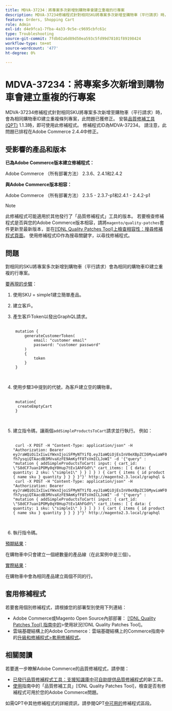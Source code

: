 ```yaml
---
title: MDVA-37234：將專案多次新增到購物車會建立重複的行專案
description: MDVA-37234修補程式針對相同SKU將專案多次新增至購物車（平行請求）時，會為相同購物車ID建立重複條列專案，此問題已獲修正。 安裝[Quality Patches Tool (QPT)](https://experienceleague.adobe.com/en/docs/commerce-operations/tools/quality-patches-tool/quality-patches-tool-to-self-serve-quality-patches) 1.1.3後，即可使用此修補程式。 修補程式ID為MDVA-37234。 請注意，此問題已排程在Adobe Commerce 2.4.4中修正。
feature: Orders, Shopping Cart
role: Admin
exl-id: d4e9fca1-7fba-4a33-9c5e-c9695cbfc61c
type: Troubleshooting
source-git-commit: 7fdb02a6d89d50ea593c5fd99d78101f89198424
workflow-type: tm+mt
source-wordcount: '477'
ht-degree: 0%

---
```


# MDVA-37234：將專案多次新增到購物車會建立重複的行專案

MDVA-37234修補程式針對相同SKU將專案多次新增至購物車（平行請求）時，會為相同購物車ID建立重複條列專案，此問題已獲修正。 安裝[品質修補工具(QPT)](https://experienceleague.adobe.com/en/docs/commerce-operations/tools/quality-patches-tool/quality-patches-tool-to-self-serve-quality-patches) 1.1.3時，即可使用此修補程式。 修補程式ID為MDVA-37234。 請注意，此問題已排程在Adobe Commerce 2.4.4中修正。

## 受影響的產品和版本

**已為Adobe Commerce版本建立修補程式：**

Adobe Commerce （所有部署方法） 2.3.6、2.4.1和2.4.2

**與Adobe Commerce版本相容：**

Adobe Commerce （所有部署方法） 2.3.5 - 2.3.7-p1和2.4.1 - 2.4.2-p1

>[!NOTE]
>
>此修補程式可能適用於其他發行了「品質修補程式」工具的版本。 若要檢查修補程式是否與您的Adobe Commerce版本相容，請將`magento/quality-patches`套件更新至最新版本，並在[[!DNL Quality Patches Tool]上檢查相容性：搜尋修補程式頁面](https://experienceleague.adobe.com/en/docs/commerce-operations/tools/quality-patches-tool/quality-patches-tool-to-self-serve-quality-patches)。 使用修補程式ID作為搜尋關鍵字，以尋找修補程式。

## 問題

對相同的SKU將專案多次新增到購物車（平行請求）會為相同的購物車ID建立重複的行專案。

<u>要再現的步驟</u>：

1. 使用SKU = simple1建立簡單產品。
1. 建立客戶。
1. 產生客戶Token以發出GraphQL請求。

   <pre>
    <code class="language-graphql">
    mutation {
        generateCustomerToken(
            email: "customer email"
            password: "customer password"
        )
        {
            token
        }
    }
    </code>
    </pre>

1. 使用步驟3中提到的代號，為客戶建立空的購物車。

   <pre>
    <code class="language-graphql">
    mutation{
     createEmptyCart
    }
    </code>
    </pre>

1. 建立指令碼，讓兩個`addSimpleProductsToCart`請求並行執行。 例如：

   <pre>
    <code class="language-#!/bin/bash">
    curl -X POST -H "Content-Type: application/json" -H "Authorization: Bearer eyJraWQiOiIxIiwiYWxnIjoiSFMyNTYifQ.eyJ1aWQiOjEsInV0eXBpZCI6MywiaWF0IjoxNjIzOTUyNjcwLCJleHAiOjE2MjM5NTYyNzB9.-fh7ysqiQTAacdB3MVvaXzFE9AmKyfF8TsVmICLJoWI" -d '{"query" : "mutation { addSimpleProductsToCart( input: { cart_id: \"S8dCF7uan1POMy0qY0Hup7tEv1AhFGdY\" cart_items: [ { data: { quantity: 2 sku: \"simple1\" } } ] } ) { cart { items { id product { name sku } quantity } } } }"}' http://magento2.3.local/graphql &
    curl -X POST -H "Content-Type: application/json" -H "Authorization: Bearer eyJraWQiOiIxIiwiYWxnIjoiSFMyNTYifQ.eyJ1aWQiOjEsInV0eXBpZCI6MywiaWF0IjoxNjIzOTUyNjcwLCJleHAiOjE2MjM5NTYyNzB9.-fh7ysqiQTAacdB3MVvaXzFE9AmKyfF8TsVmICLJoWI" -d '{"query" : "mutation { addSimpleProductsToCart( input: { cart_id: \"S8dCF7uan1POMy0qY0Hup7tEv1AhFGdY\" cart_items: [ { data: { quantity: 1 sku: \"simple1\" } } ] } ) { cart { items { id product { name sku } quantity } } } }"}' http://magento2.3.local/graphql
    </code>
    </pre>

1. 執行指令碼。

<u>預期結果</u>：

在購物車中只會建立一個總數量的產品線（在此案例中是三個）。

<u>實際結果</u>：

在購物車中會為相同產品建立兩個不同的行。

## 套用修補程式

若要套用個別修補程式，請根據您的部署型別使用下列連結：

* Adobe Commerce或Magento Open Source內部部署： [[!DNL Quality Patches Tool] 指南中的](/help/tools/quality-patches-tool/usage.md)>使用狀況[!DNL Quality Patches Tool]。
* 雲端基礎結構上的Adobe Commerce：雲端基礎結構上的Commerce指南中的[升級和修補程式>套用修補程式](https://experienceleague.adobe.com/docs/commerce-cloud-service/user-guide/develop/upgrade/apply-patches.html)。

## 相關閱讀

若要進一步瞭解Adobe Commerce的品質修補程式，請參閱：

* [已發行品質修補程式工具：支援知識庫中可自助提供品質修補程式](https://experienceleague.adobe.com/en/docs/commerce-operations/tools/quality-patches-tool/quality-patches-tool-to-self-serve-quality-patches)的新工具。
* [使用](/help/tools/quality-patches-tool/patches-available-in-qpt/check-patch-for-magento-issue-with-magento-quality-patches.md)指南中的「品質修補工具」[!DNL Quality Patches Tool]，檢查是否有修補程式可用於您的Adobe Commerce問題。

如需QPT中其他修補程式的詳細資訊，請參閱QPT[中可用的](https://experienceleague.adobe.com/tools/commerce-quality-patches/index.html)修補程式區段。
